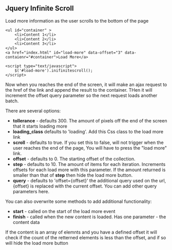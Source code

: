 Jquery Infinite Scroll
----------------------

Load more information as the user scrolls to the bottom of the page

	<ul id="container" >
		<li>Content 1</li>
		<li>Content 2</li>
		<li>Content 3</li>
	</ul>
	<a href="index.html" id="load-more" data-offset="3" data-contaienr="#container">Load More</a>

	<script type="text/javascript">
		$('#load-more').inifinitescroll();
	</script>

Now when you reaches the end of the screen, it will make an ajax request to the href of the link and append the result to the container. THen it will increment the offset query parameter so the next request loads another batch.

There are several options:

* __tollerance__ - defaults 300. The amount of pixels off the end of the screen that it starts loading more
* __loading_class__ defaults to 'loading'. Add this Css class to the load more link
* __scroll__ - defaults to true. If you set this to false, will not trigger when the user reaches the end of the page, You will have to press the "load more" link.
* __offset__ - defaults to 0. The starting offset of the collection.
* __step__ - defaults to 10. The amount of items for each iteration. Increments offsets for each load more with this parameter. If the amount returned is smaller than that of __step__ then hide the load more button.
* __query__ - defaults to 'offset={offset}' the additional query used on the url, {offset} is replaced with the current offset. You can add other query parameters here.

You can also overwrite some methods to add additional functionality:

* __start__ - called on the start of the load more event
* __finish__ - called when the new content is loaded. Has one parameter - the content data

If the content is an array of elemnts and you have a defined offset it will check if the count of the retterned elements is less than the offset, and if so will hide the load more button